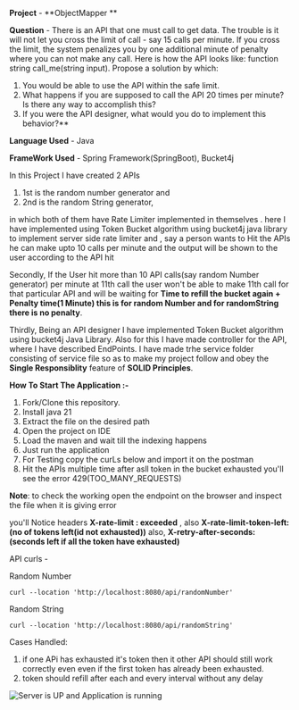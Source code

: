 
**Project** - **ObjectMapper **

**Question** - There is an API that one must call to get data. The trouble is it will not let you cross the
limit of call - say 15 calls per minute. If you cross the limit, the system penalizes you by one
additional minute of penalty where you can not make any call. Here is how the API looks
like: function string call_me(string input).
Propose a solution by which:
1. You would be able to use the API within the safe limit.
2. What happens if you are supposed to call the API 20 times per minute? Is there
any way to accomplish this?
3. If you were the API designer, what would you do to implement this behavior?**

**Language Used** - Java

**FrameWork Used** - Spring Framework(SpringBoot), Bucket4j

 In this Project I have created 2 APIs 
1. 1st is the random number generator and 
2. 2nd is the random String generator,

in which both of them have Rate Limiter implemented in themselves . here I have implemented using Token Bucket algorithm using bucket4j java library to implement server side rate limiter and ,
say a person wants to Hit the APIs he can make upto 10 calls per minute and the output will be shown to the user according to the API hit

Secondly, If the User hit more than 10 API calls(say random Number generator) per minute at 11th call the user won't be able to make 11th call for that particular API and will be waiting for **Time to refill the bucket again + Penalty time(1 Minute) this is for random Number and for randomString there is no penalty**.

Thirdly, Being an API designer I have implemented Token Bucket algorithm using bucket4j Java Library. Also for this I have made controller for the API, where I have described EndPoints. I have made trhe service folder consisting of service file so as to make my project follow and obey the **Single Responsiblity** feature of **SOLID Principles**. 

**How To Start The Application :-**
1. Fork/Clone this repository.
2. Install java 21
3. Extract the file on the desired path
4. Open the project on IDE
5. Load the maven and wait till the indexing happens
6. Just run the application
7. For Testing copy the curLs below and import it on the postman
8. Hit the APIs multiple time after asll token in the bucket exhausted you'll see the error 429(TOO_MANY_REQUESTS)


**Note**: to check the working open the endpoint on the browser and inspect the file when it is giving error

you'll Notice headers **X-rate-limit : exceeded** ,
 also **X-rate-limit-token-left: (no of tokens left(id not exhausted))** also,
  **X-retry-after-seconds: (seconds left if all the token have exhausted)**

API curls - 

Random Number
   
    curl --location 'http://localhost:8080/api/randomNumber'
Random String

    curl --location 'http://localhost:8080/api/randomString'

Cases Handled:

1. if one APi has exhausted it's token then it other API should still work correctly even even if the first token has already been exhausted.
2. token should refill after each and every interval without any delay

![Server is UP and Application is running](https://photos.app.goo.gl/4tyfJcFrBWUDPxKAA)
